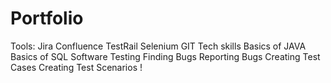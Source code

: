 # Portfolio


Tools:
Jira
Confluence
TestRail
Selenium
GIT
Tech skills
Basics of JAVA
Basics of SQL
Software Testing
Finding Bugs
Reporting Bugs
Creating Test Cases
Creating Test Scenarios
!
